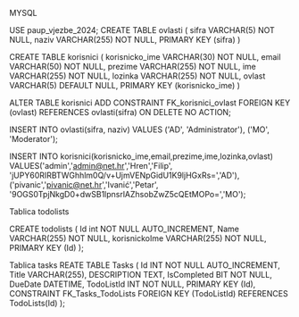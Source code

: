 MYSQL

USE paup_vjezbe_2024;
CREATE TABLE ovlasti (
  sifra VARCHAR(5) NOT NULL,
  naziv VARCHAR(255) NOT NULL,
  PRIMARY KEY (sifra)
)


CREATE TABLE korisnici (
  korisnicko_ime VARCHAR(30) NOT NULL,
  email VARCHAR(50) NOT NULL,
  prezime VARCHAR(255) NOT NULL,
  ime VARCHAR(255) NOT NULL,
  lozinka VARCHAR(255) NOT NULL,
  ovlast VARCHAR(5) DEFAULT NULL,
  PRIMARY KEY (korisnicko_ime)
)

ALTER TABLE korisnici 
  ADD CONSTRAINT FK_korisnici_ovlast FOREIGN KEY (ovlast)
    REFERENCES ovlasti(sifra) ON DELETE NO ACTION;


INSERT INTO ovlasti(sifra, naziv) VALUES
('AD', 'Administrator'),
('MO', 'Moderator');


INSERT INTO korisnici(korisnicko_ime,email,prezime,ime,lozinka,ovlast) 
	VALUES('admin','admin@net.hr','Hren','Filip',
		'jUPY60RIRBTWGhhlm0Q/v+UjmVENpGidU1K9ljHGxRs=','AD'),
	('pivanic','pivanic@net.hr','Ivanić','Petar',
		'9OGS0TpjNkgD0+dwSB1lpnsrlAZhsobZwZ5cQEtMOPo=','MO');



Tablica todolists

CREATE todolists (
Id int NOT NULL AUTO_INCREMENT, 
Name VARCHAR(255) NOT NULL,
korisnickoIme VARCHAR(255) NOT NULL,
PRIMARY KEY (Id) );

Tablica tasks
REATE TABLE Tasks ( Id INT NOT NULL AUTO_INCREMENT, Title VARCHAR(255), DESCRIPTION TEXT, IsCompleted BIT NOT NULL, DueDate DATETIME, TodoListId INT NOT NULL, PRIMARY KEY (Id), CONSTRAINT FK_Tasks_TodoLists FOREIGN KEY (TodoListId) REFERENCES TodoLists(Id) );

